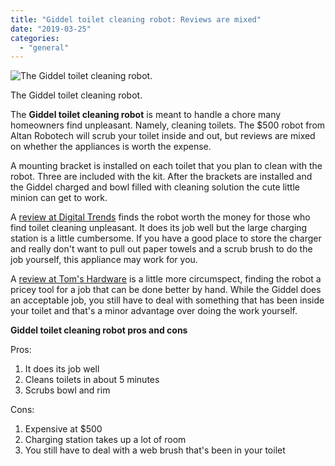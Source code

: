 ```yaml
---
title: "Giddel toilet cleaning robot: Reviews are mixed"
date: "2019-03-25"
categories: 
  - "general"
---
```


![The Giddel toilet cleaning robot.](images/giddel-robot-300x169.jpg)

The Giddel toilet cleaning robot.

The **Giddel toilet cleaning robot** is meant to handle a chore many homeowners find unpleasant. Namely, cleaning toilets. The $500 robot from Altan Robotech will scrub your toilet inside and out, but reviews are mixed on whether the appliances is worth the expense.

A mounting bracket is installed on each toilet that you plan to clean with the robot. Three are included with the kit. After the brackets are installed and the Giddel charged and bowl filled with cleaning solution the cute little minion can get to work.

A [review at Digital Trends](https://www.digitaltrends.com/home/giddel-toilet-cleaning-robot/) finds the robot worth the money for those who find toilet cleaning unpleasant. It does its job well but the large charging station is a little cumbersome. If you have a good place to store the charger and really don't want to pull out paper towels and a scrub brush to do the job yourself, this appliance may work for you.

A [review at Tom's Hardware](https://www.tomsguide.com/us/altan-giddel-toilet-cleaning-robot,review-6237.html) is a little more circumspect, finding the robot a pricey tool for a job that can be done better by hand. While the Giddel does an acceptable job, you still have to deal with something that has been inside your toilet and that's a minor advantage over doing the work yourself.

**Giddel toilet cleaning robot pros and cons**

Pros:

1. It does its job well
2. Cleans toilets in about 5 minutes
3. Scrubs bowl and rim

Cons:

1. Expensive at $500
2. Charging station takes up a lot of room
3. You still have to deal with a web brush that's been in your toilet
